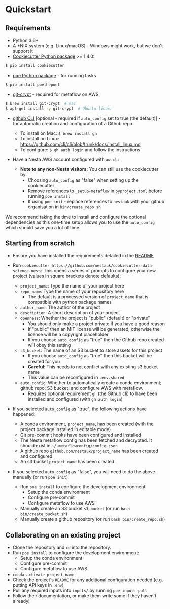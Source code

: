 # Quickstart

## Requirements

- Python 3.6+
- A \*NIX system (e.g. Linux/macOS) - Windows might work, but we don't support it
- [Cookiecutter Python package](http://cookiecutter.readthedocs.org/en/latest/installation.html) >= 1.4.0:
```bash
$ pip install cookiecutter
```
- [poe Python package](https://github.com/nat-n/poethepoet) - for running tasks
```bash
$ pip install poethepoet
```
- [git-crypt](https://github.com/AGWA/git-crypt) - required for metaflow on AWS
```bash
$ brew install git-crypt  # mac
$ apt-get install -y git-crypt  # Ubuntu linux:
```
- [github CLI](https://github.com/cli/cli) [optional - required if `auto_config` set to true (the default)] - for automatic creation and configuration of a Github repo

    - To install on Mac: `$ brew install gh`
    - To install on Linux: https://github.com/cli/cli/blob/trunk/docs/install_linux.md
    - To configure: `$ gh auth login` and follow the instructions

- Have a Nesta AWS account configured with `awscli`
    - **Note to any non-Nesta visitors:** You can still use the cookiecutter by:
        * Choosing `auto_config` as "false" when setting up the cookiecutter
        * Remove references to `_setup-metaflow` in `pyproject.toml` before running `poe install`
        * If using `poe init` - replace references to `nestauk` with your github organisation in `bin/create_repo.sh`

We recommend taking the time to install and configure the optional dependencies as this one-time setup allows you to use the `auto_config` which should save you a lot of time.

## Starting from scratch

- Ensure you have installed the requirements detailed in the [README](https://github.com/nestauk/cookiecutter-data-science-nesta)
- Run `cookiecutter https://github.com/nestauk/cookiecutter-data-science-nesta`
  This opens a series of prompts to configure your new project (values in square brackets denote defaults):

    - `project_name`: Type the name of your project here
    - `repo_name`: Type the name of your repository here
        - The default is a processed version of `project_name` that is compatible with python package names
    - `author_name`: The author of the project
    - `description`: A short description of your project
    - `openness`: Whether the project is "public" (default) or "private"
        - You should only make a project private if you have a good reason
        - If "public" then an MIT license will be generated; otherwise the license will be a copyright placeholder
        - If you choose `auto_config` as "true" then the Github repo created will obey this setting
    - `s3_bucket`: The name of an S3 bucket to store assets for this project
        - If you choose `auto_config` as "true" then this bucket will be created for you
        - **Careful**: This needs to not conflict with any existing s3 bucket name
        - This value can be reconfigured in `.env.shared`
    - `auto_config`: Whether to automatically create a conda environment; github repo; S3 bucket; and configure AWS with metaflow.
        - Requires optional requirement `gh` (the Github cli) to have been installed and configured (with `gh auth login`)

- If you selected `auto_config` as "true", the following actions have happened:

    - A conda environment, `project_name`, has been created (with the project package installed in editable mode)
    - Git pre-commit hooks have been configured and installed
    - The Nesta metaflow config has been fetched and decrypted. It should exist in `~/.metaflowconfig/config.json`
    - A github repo `github.com/nestauk/project_name` has been created and configured
    - An s3 bucket `project_name` has been created

- If you selected `auto_config` as "false", you will need to do the above manually (or run `poe init`):
    - Run `poe install` to configure the development environment:
        - Setup the conda environment
        - Configure pre-commit
        - Configure metaflow to use AWS
    - Manually create an S3 bucket `s3_bucket` (or run `bash bin/create_bucket.sh`)
    - Manually create a github repository (or run `bash bin/create_repo.sh`)

## Collaborating on an existing project

- Clone the repository and `cd` into the repository.
- Run `poe install` to configure the development environment:
    - Setup the conda environment
    - Configure pre-commit
    - Configure metaflow to use AWS
- `conda activate project_name`
- Check the project's `README` for any additional configuration needed (e.g. putting API keys in `.env`)
- Pull any required inputs into `inputs/` by running `poe inputs-pull`
- Follow their documentation, or make them write some if they haven't already!

